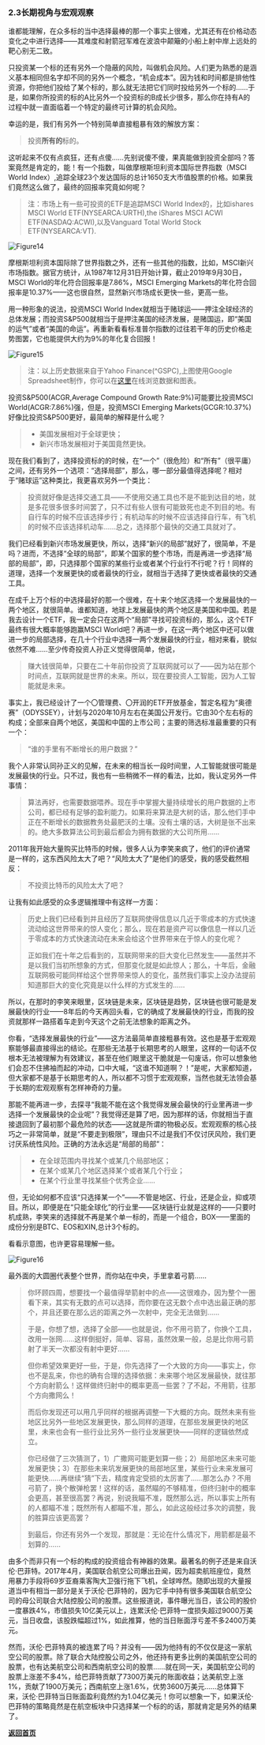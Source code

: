 ### 2.3长期视角与宏观观察

谁都能理解，在众多标的当中选择最棒的那一个事实上很难，尤其还有在价格动态变化之中进行选择——其难度和射箭冠军难在波浪中颠簸的小船上射中岸上远处的靶心别无二致。

只投资某一个标的还有另外一个隐蔽的风险，叫做机会风险。人们更为熟悉的是涵义基本相同但名字却不同的另外一个概念，“机会成本”。因为钱和时间都是排他性资源，你把他们投给了某个标的，那么就无法把它们同时投给另外一个标的……于是，如果你所投资的标的A比另外一个投资标的B成长少很多，那么你在持有A的过程中就一直面临着一个特定的最终可计算的机会风险。

幸运的是，我们有另外一个特别简单直接粗暴有效的解放方案：

> 投资**所有的**标的。

这听起来不仅有点疯狂，还有点傻……先别说傻不傻，果真能做到投资全部吗？答案竟然是肯定的，能！有一个指数，叫做摩根斯坦利资本国际世界指数（MSCI World Index）,追踪全球23个发达国际的总计1650支大市值股票的价格。如果我们竟然这么做了，最终的回报率究竟如何呢？

> 注：市场上有一些可投资的ETF是追踪MSCI World Index的，比如ishares MSCI World ETF(NYSEARCA:URTH),the iShares MSCI ACWI ETF(NASDAQ:ACWI),以及Vanguard Total World Stock ETF(NYSEARCA:VT).

![Figure14](assets/images/Figure14.png)

摩根斯坦利资本国际除了世界指数之外，还有一些其他的指数，比如，MSCI新兴市场指数。据官方统计，从1987年12月31日开始计算，截止2019年9月30日，MSCI World的年化符合回报率是7.86%，MSCI Emerging Markets的年化符合回报率是10.37%——这也很自然，显然新兴市场成长更快一些，更高一些。

用一种形象的说法，投资MSCI World Index就相当于赌球运——押注全球经济的总体发展；而投资S&P500就相当于是押注美国的经济发展，是赌国运，即“美国的运气”或者“美国的命运”。再重新看看标准普尔指数的过往若干年的历史价格走势图罢，它也能提供大约为9%的年化复合回报！

![Figure15](assets/images/Figure15.png)

> 注：以上历史数据来自于Yahoo Finance(^GSPC),上图使用Google Spreadsheet制作，你可以在[这里](https://docs.google.com/spreadsheets/d/1RsmiifuZajR_POx1zO_--qUcOgwb7tABNQpT-O69Ryk/edit?usp=sharing)在线浏览数据和图表。

投资S&P500(ACGR,Average Compound Growth Rate:9%)可能要比投资MSCI World(ACGR:7.86%)强，但是，投资MSCI Emerging Markets(GCGR:10.37%)好像比投资S&P500更好，最简单的解释是什么呢？

> - 美国发展相对于全球更快；
> - 新兴市场发展相对于美国竟然更快。

现在我们看到了，选择投资标的的时候，在“一个”（很危险）和“所有”（很平庸）之间，还有另外一个选项：“选择局部”，那么，哪一部分最值得选择呢？相对于“赌球运”这种类比，我更喜欢另外一个类比：

> 投资就好像是选择交通工具——不使用交通工具也不是不能到达目的地，就是多花很多很多时间罢了，只不过有些人很有可能致死也走不到目的地。有自行车的时候不应该选择步行；有机动车的时候不应该选择自行车，有飞机的时候不应该选择机动车……总之，选择那个最快的交通工具就对了。

我们已经看到新兴市场发展更快，所以，选择“新兴的局部”就好了，很简单，不是吗？进而，不选择“全球的局部”，即某个国家的整个市场，而是再进一步选择“局部的局部”，即，只选择那个国家的某些行业或者某个行业行不行呢？行！同样的道理，选择一个发展更快的或者最快的行业，就相当于选择了更快或者最快的交通工具。

在成千上万个标的中选择最好的那一个很难，在十来个地区选择一个发展最快的一两个地区，就很简单。谁都知道，地球上发展最快的两个地区是美国和中国。若是我去设计一个ETF，我一定会只在这两个“局部”寻找可投资标的，那么，这个ETF最终有很大概率能够跑赢MSCI World吧？再进一步，在这一两个地区中还可以做进一步的局部选择，在几十个行业中选择一两个发展最快的行业，相对来看，貌似依然不难……至少传奇投资人孙正义觉得很简单，他说，

> 赚大钱很简单，只要在二十年前你投资了互联网就可以了——因为站在那个时间点，互联网就是世界的未来。所以，现在要投资人工智能，因为人工智能就是未来。

事实上，我已经设计了一个〇管理费、〇开润的ETF开放基金，暂定名程为“奥德赛”（ODYSSEY），计划与2020年10月左右在美国公开发行。它由30个左右标的构成；全部来自两个地区，美国和中国的上市公司；主要的筛选标准最重要的只有一个：

> “谁的手里有不断增长的用户数据？”

我个人非常认同孙正义的见解，在未来的相当长一段时间里，人工智能就很可能是发展最快的行业。只不过，我也有一些稍微不一样的看法，比如，我认定另外一件事情：

> 算法再好，也需要数据喂养。现在手中掌握大量持续增长的用户数据的上市公司，都已经有足够的盈利能力。如果将来算法是大树的话，那么他们手中正在不断增长的数据教务处最肥沃的土壤。没有土壤的话，大树是张不出来的。绝大多数算法公司到最后都会为拥有数据的大公司所用……

2011年我开始大量购买比特币的时候，很多人认为李笑来疯了，他们的评价通常是一样的，这东西风险太大了吧？“风险太大了”是他们的感受，我的感受截然相反：

> 不投资比特币的风险太大了吧？

让我有如此感受的众多逻辑推理中有这样一方面：

> 历史上我们已经看到并且经历了互联网使得信息以几近于零成本的方式快速流动给这世界带来的惊人变化；那么，现在若是资产可以像信息一样以几近于零成本的方式快速流动在未来会给这个世界带来在于惊人的变化呢？
>
> 正如我们在十年之后看到的，互联网带来的巨大变化已然发生——虽然并不是以我们当初所想象的方式，但那变化就是如此惊人；那么，十年后，金融互联网极可能同样给这个世界带来惊人的变化，虽然我们事实上没办法提前知道那巨大的变化究竟是以什么样的方式发生的……

所以，在那时的李笑来眼里，区块链是未来，区块链是趋势，区块链也很可能是发展最快的行业——8年后的今天再回头看，它的确成了发展最快的行业，而我的投资就那样一路搭着车走到今天这个之前无法想象的距离之外。

你看，“选择发展最快的行业”——这方法最简单直接粗暴有效。这也是基于宏观观察能够最直接得出的结论。在那些无法基于长期思考的人眼里，这样的一句话不仅根本无法被理解为有效建议，甚至在他们眼里这干脆就是一句废话，你可以想象他们会忍不住拂袖而起的冲动，口中大喊，“这谁不知道啊？！”是呢，大家都知道，但大家都不是基于长期思考的人，所以都不习惯于宏观观察，当然也就无法领会基于长期的宏观观察有怎样神奇的力量。

那能不能再进一步，去探寻“我能不能在这个我觉得发展会最快的行业里再进一步选择一个发展最快的企业呢”？我觉得还是算了吧，因为那样的话，你就相当于直接退回到了最初那个最危险的状态——这就是所谓的物极必反。宏观观察的核心技巧之一非常简单，就是“不要走到极限”，理由只不过是我们不仅讨厌风险，我们更讨厌系统性风险。正确的方法永远是“局部的局部”：

> - 在全球范围内寻找某个或某几个局部地区；
> - 在某个或某几个地区选择某个或者某几个行业；
> - 在某个行业里寻找某些个优秀企业……

但，无论如何都不应该“只选择某一个”——不管是地区、行业，还是企业，抑或项目。所以，即便是在“只能全球化”的行业里——区块链行业就是这样的——只要时机成熟，李笑来的选择就不再是某个单一标的，而是一个组合，BOX——里面的成份分别是BTC、EOS和XIN,总计3个标的。

看看示意图，也许更容易理解一些。

![Figure16](assets/images/Figure16.png)

最外面的大圆圈代表整个世界，而你站在中央，手里拿着弓箭……

> 你环顾四周，想要找一个最值得举箭射中的点——这很难办，因为整个一圈看下来，其实有无数的点可以选择，而你要在这无数个点中选出最正确的那个，并且还要在那么远的距离之外一次射中，完全无法做到……
>
> 于是，你想了想，选择了全部——也就是说，你不用弓箭了，你换个工具，改用一张网……这样倒挺好，简单、容易，虽然效果一般，总是比你用弓箭射了半天一次都没有射中更好……
>
> 但你希望效果更好一些，于是，你先选择了一个大致的方向——事实上，你也不是乱来，你也的确有合理的选择依据：未来哪个地区发展最快，就往那个方向射箭么！这样做终归射中的概率更高一些罢？了不起，不用箭，往那个方向撒网么！
>
> 而后你发现还可以用几乎同样的根据再调整一下大概的方向。既然未来有些地区比另外一些地区发展更快，那么同样的道理，在那些发展更快的地区里，未来也会有一些行业比另外一些行业发展更快——同样的逻辑依然成立。
>
> 你已经做了三次猜测了，1）广撒网可能更划算一些；2）局部地区未来可能发展更快；3）在那些未来坑发展更快的局部地区里，某些行业未来发展可能更快……再继续“猜”下去，精度肯定受损的太厉害了……那怎么办？不用弓箭了，换个散弹枪罢！这样的话，虽然瞄的不够精准，但终归射中的概率会更高，甚至很高罢？再说，别说我瞄不准，既然那么远，所以事实上所有的人都瞄不准；既然所有人都瞄不准，那么，如此这般经过多次的调整，我的胜算应该更高罢？
>
> 到最后，你还有另外一个发现，那就是：无论在什么情况下，用箭都是最不划算的……

由多个而非只有一个标的构成的投资组合有神器的效果。最著名的例子还是来自沃伦·巴菲特。2017年4月，美国联合航空公司爆出丑闻，因为超卖航班座位，竟然用暴力手段将69岁亚裔乘客陶大卫强行拖下飞机，全球哗然。随即出现的大量报道当中有相当一部分是关于沃伦·巴菲特的，因为它手中持有很多美国联合航空公司的母公司联合大陆控股公司的股票。这些报道说，事件曝光当日，该公司的股价一度暴跌4%，市值损失10亿美元以上，连累沃伦·巴菲特一度损失超过9000万美元，当日收盘，该股跌幅超过1%，如此推算，他的当日账面浮亏差不多2400万美元。

然而，沃伦·巴菲特真的被连累了吗？并没有——因为他持有的不仅仅是这一家航空公司的股票。除了联合大陆控股公司之外，他还持有更多比例的美国航空公司的股票，也有达美航空公司和西南航空公司的股票……就在同一天，美国航空公司的股票上涨差不多4%，给巴菲特贡献了7300万美元的账面收益；达美航空上涨1%，贡献了1900万美元；西南航空上涨1.6%，优势3600万美元……总体算下来，沃伦·巴菲特当日账面盈利竟然约为1.04亿美元！你可以想象一下，如果沃伦·巴菲特的策略竟然是在航空板块中只选择某一个标的的话，那就肯定是另外的结果了。

[**返回首页**](./index.md)
